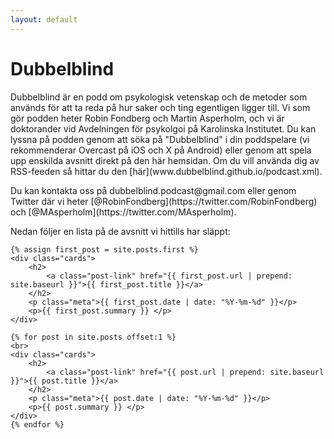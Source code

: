 ```yaml
---
layout: default
---
```


<!-- This can be used to redirect the index page to another page.
	<html>
		<head>
			<meta http-equiv="refresh" content="0; url=./avsnitt/" />
		</head>
	</html>
-->

<h1>Dubbelblind</h1>

<p>Dubbelblind är en podd om psykologisk vetenskap och de metoder som används för att ta reda på hur saker och ting egentligen ligger till. Vi som gör podden heter Robin Fondberg och Martin Asperholm, och vi är doktorander vid Avdelningen för psykolgoi på Karolinska Institutet. Du kan lyssna på podden genom att söka på "Dubbelblind" i din poddspelare (vi rekommenderar Overcast på iOS och X på Android) eller genom att spela upp enskilda avsnitt direkt på den här hemsidan. Om du vill använda dig av RSS-feeden så hittar du den [här](www.dubbelblind.github.io/podcast.xml).</p>

<p>Du kan kontakta oss på dubbelblind.podcast@gmail.com eller genom Twitter där vi heter [@RobinFondberg](https://twitter.com/RobinFondberg) och [@MAsperholm](https://twitter.com/MAsperholm).</p>

<p>Nedan följer en lista på de avsnitt vi hittills har släppt:</p>

<div class="card-grid">
<!--     -->
    
    {% assign first_post = site.posts.first %}
    <div class="cards">
        <h2>
            <a class="post-link" href="{{ first_post.url | prepend: site.baseurl }}">{{ first_post.title }}</a>
        </h2>
        <p class="meta">{{ first_post.date | date: "%Y-%m-%d" }}</p>
        <p>{{ first_post.summary }} </p>
    </div>
     
    {% for post in site.posts offset:1 %}
    <br>
    <div class="cards">
        <h2>
            <a class="post-link" href="{{ post.url | prepend: site.baseurl }}">{{ post.title }}</a>
        </h2>
        <p class="meta">{{ post.date | date: "%Y-%m-%d" }}</p>
        <p>{{ post.summary }} </p>
    </div>
    {% endfor %}
    
</div>

<div class="container center-content extra-padding">
</div>

